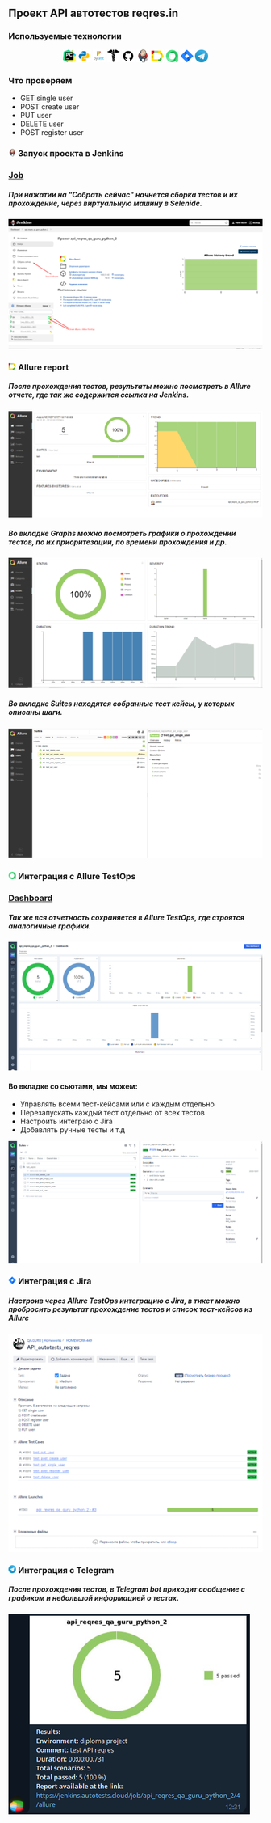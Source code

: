 ## Проект API автотестов reqres.in


<!-- Технологии -->

### Используемые технологии
<p  align="center">
  <code><img width="5%" title="Pycharm" src="images/logo_stacks/pycharm.png"></code>
  <code><img width="5%" title="Python" src="images/logo_stacks/python.png"></code>
  <code><img width="5%" title="Pytest" src="images/logo_stacks/pytest.png"></code>
  <code><img width="5%" title="Requests" src="images/logo_stacks/requests.png"></code>
  <code><img width="5%" title="GitHub" src="images/logo_stacks/github.png"></code>
  <code><img width="5%" title="Jenkins" src="images/logo_stacks/jenkins.png"></code>
  <code><img width="5%" title="Allure Report" src="images/logo_stacks/allure_report.png"></code>
  <code><img width="5%" title="Allure TestOps" src="images/logo_stacks/allure_testops.png"></code>
  <code><img width="5%" title="Jira" src="images/logo_stacks/jira.png"></code>
  <code><img width="5%" title="Telegram" src="images/logo_stacks/tg.png"></code>
</p>


<!-- Тест кейсы -->

### Что проверяем
* GET single user
* POST create user
* PUT user
* DELETE user
* POST register user


<!-- Jenkins -->

### <img width="3%" title="Jenkins" src="images/logo_stacks/jenkins.png"> Запуск проекта в Jenkins
### [Job](https://jenkins.autotests.cloud/job/UI_demoqa_qa_guru_python_2/)
##### При нажатии на "Собрать сейчас" начнется сборка тестов и их прохождение, через виртуальную машину в Selenide.
![This is an image](images/screenshots/jenkins.png)


<!-- Allure report -->

### <img width="3%" title="Allure Report" src="images/logo_stacks/allure_report.png"> Allure report
##### После прохождения тестов, результаты можно посмотреть в Allure отчете, где так же содержится ссылка на Jenkins.
![This is an image](images/screenshots/allure_dashboard.png)

##### Во вкладке Graphs можно посмотреть графики о прохождении тестов, по их приоритезации, по времени прохождения и др.
![This is an image](images/screenshots/allure_graphs.png)

##### Во вкладке Suites находятся собранные тест кейсы, у которых описаны шаги.
![This is an image](images/screenshots/allure_suites.png)


<!-- Allure TestOps -->

### <img width="3%" title="Allure TestOps" src="images/logo_stacks/allure_testops.png"> Интеграция с Allure TestOps
### [Dashboard](https://allure.autotests.cloud/project/1719/launches)
##### Так же вся отчетность сохраняется в Allure TestOps, где строятся аналогичные графики.
![This is an image](images/screenshots/allure_testops_dashboard.png)

#### Во вкладке со сьютами, мы можем:
- Управлять всеми тест-кейсами или с каждым отдельно
- Перезапускать каждый тест отдельно от всех тестов
- Настроить интеграю с Jira
- Добавлять ручные тесты и т.д

![This is an image](images/screenshots/allure_testops_suites.png)


<!-- Jira -->

### <img width="3%" title="Jira" src="images/logo_stacks/jira.png"> Интеграция с Jira
##### Настроив через Allure TestOps интеграцию с Jira, в тикет можно пробросить результат прохождение тестов и список тест-кейсов из Allure

![This is an image](images/screenshots/jira.png)


<!-- Telegram -->

### <img width="3%" title="Telegram" src="images/logo_stacks/tg.png"> Интеграция с Telegram
##### После прохождения тестов, в Telegram bot приходит сообщение с графиком и небольшой информацией о тестах.

![This is an image](images/screenshots/tg_bot.png)
